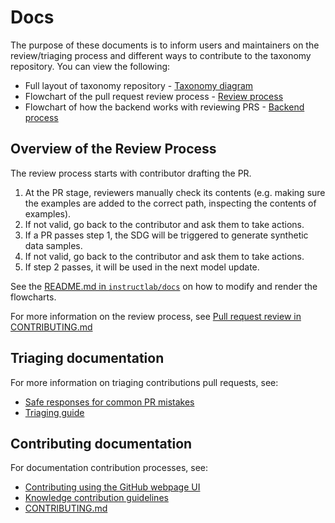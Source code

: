 <h1>Docs</h1>
<p>The purpose of these documents is to inform users and maintainers on the review/triaging process and different ways to contribute to the taxonomy repository. You can view the following:</p>
<ul>
<li>Full layout of taxonomy repository - <a href="taxonomy_diagram.md">Taxonomy diagram</a></li>
<li>Flowchart of the pull request review process - <a href="assets/review-process.png">Review process</a></li>
<li>Flowchart of how the backend works with reviewing PRS - <a href="assets/backend.png">Backend process</a></li>
</ul>
<h2>Overview of the Review Process</h2>
<p>The review process starts with contributor drafting the PR.</p>
<ol>
<li>At the PR stage, reviewers manually check its contents (e.g. making sure the examples are added to the correct path, inspecting the contents of examples).</li>
<li>If not valid, go back to the contributor and ask them to take actions.</li>
<li>If a PR passes step 1, the SDG will be triggered to generate synthetic data samples.</li>
<li>If not valid, go back to the contributor and ask them to take actions.</li>
<li>If step 2 passes, it will be used in the next model update.</li>
</ol>
<p>See the <a href="https://github.com/instructlab/instructlab/blob/main/docs/README.md">README.md in <code>instructlab/docs</code></a> on how to modify and render the flowcharts.</p>
<p>For more information on the review process, see <a href="https://github.com/instructlab/taxonomy/blob/main/CONTRIBUTING.md#pull-request-review">Pull request review in CONTRIBUTING.md</a></p>
<h2>Triaging documentation</h2>
<p>For more information on triaging contributions pull requests, see:</p>
<ul>
<li><a href="triaging/safe-responses.md">Safe responses for common PR mistakes</a></li>
<li><a href="triaging/triaging-contributions.md">Triaging guide</a></li>
</ul>
<h2>Contributing documentation</h2>
<p>For documentation contribution processes, see:</p>
<ul>
<li><a href="contributing_via_GH_UI.md">Contributing using the GitHub webpage UI</a></li>
<li><a href="knowledge-contribution-guide.md">Knowledge contribution guidelines</a></li>
<li><a href="../CONTRIBUTING.md">CONTRIBUTING.md</a></li>
</ul>